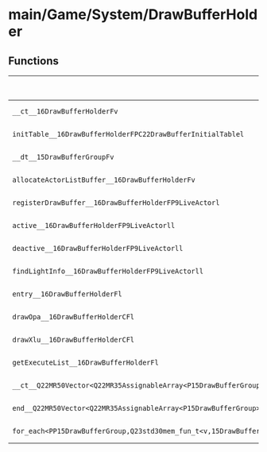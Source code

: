 # main/Game/System/DrawBufferHolder

## Functions

| Name | Address | Match % |
|------|---------|---------|
| `__ct__16DrawBufferHolderFv` | `0x8039826C` | :x: (0.0%) |
| `initTable__16DrawBufferHolderFPC22DrawBufferInitialTablel` | `0x803982D0` | :x: (0.0%) |
| `__dt__15DrawBufferGroupFv` | `0x803983FC` | :x: (0.0%) |
| `allocateActorListBuffer__16DrawBufferHolderFv` | `0x80398464` | :x: (0.0%) |
| `registerDrawBuffer__16DrawBufferHolderFP9LiveActorl` | `0x803984F0` | :x: (0.0%) |
| `active__16DrawBufferHolderFP9LiveActorll` | `0x80398500` | :x: (0.0%) |
| `deactive__16DrawBufferHolderFP9LiveActorll` | `0x80398588` | :x: (0.0%) |
| `findLightInfo__16DrawBufferHolderFP9LiveActorll` | `0x80398654` | :x: (0.0%) |
| `entry__16DrawBufferHolderFl` | `0x80398668` | :x: (0.0%) |
| `drawOpa__16DrawBufferHolderCFl` | `0x803986D8` | :x: (0.0%) |
| `drawXlu__16DrawBufferHolderCFl` | `0x803986F8` | :x: (0.0%) |
| `getExecuteList__16DrawBufferHolderFl` | `0x80398718` | :x: (0.0%) |
| `__ct__Q22MR50Vector<Q22MR35AssignableArray<P15DrawBufferGroup>>Fv` | `0x80398738` | :x: (0.0%) |
| `end__Q22MR50Vector<Q22MR35AssignableArray<P15DrawBufferGroup>>Fv` | `0x8039874C` | :x: (0.0%) |
| `for_each<PP15DrawBufferGroup,Q23std30mem_fun_t<v,15DrawBufferGroup>>__3stdFPP15DrawBufferGroupPP15DrawBufferGroupQ23std30mem_fun_t<v,15DrawBufferGroup>_Q23std30mem_fun_t<v,15DrawBufferGroup>` | `0x80398760` | :x: (0.0%) |